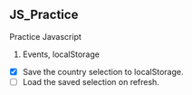 ## JS_Practice

Practice Javascript

1. Events, localStorage

- [x] Save the country selection to localStorage.
- [ ] Load the saved selection on refresh.
